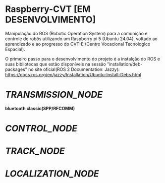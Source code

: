 # Raspberry-CVT [EM DESENVOLVIMENTO]

Manipulação do ROS (Robotic Operation System) para a comunição e controle de robôs utilizando um Raspberry pi 5 (Ubuntu 24.04), voltado ao aprendizado e ao progresso do CVT-E (Centro Vocacional Tecnologico Espacial).

O primeiro passo para o desenvolvimento do projeto é a instalção do ROS e suas bibliotecas que estão disponíveis na sessão "installation/deb-packages" no site oficial(ROS 2 Documentation: Jazzy):
https://docs.ros.org/en/jazzy/Installation/Ubuntu-Install-Debs.html

# _TRANSMISSION_NODE_
__bluetooth classic(SPP/RFCOMM)__

# _CONTROL_NODE_

# _TRACK_NODE_

# _LOCALIZATION_NODE_
